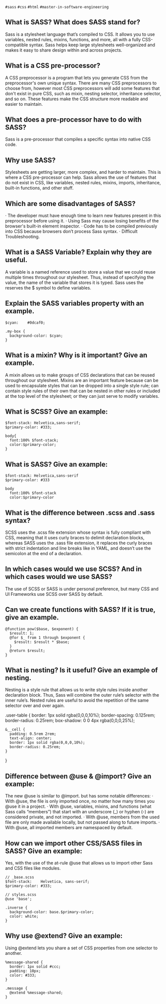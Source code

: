 `#sass` `#css` `#html` `#master-in-software-engineering`

## What is SASS? What does SASS stand for?

Sass is a stylesheet language that’s compiled to CSS. It allows you to use variables, nested rules, mixins, functions, and more, all with a fully CSS-compatible syntax. Sass helps keep large stylesheets well-organized and makes it easy to share design within and across projects.

## What is a CSS pre-processor?

A CSS preprocessor is a program that lets you generate CSS from the preprocessor's own unique syntax. There are many CSS preprocessors to choose from, however most CSS preprocessors will add some features that don't exist in pure CSS, such as mixin, nesting selector, inheritance selector, and so on. These features make the CSS structure more readable and easier to maintain.

## What does a pre-processor have to do with SASS?

Sass is a pre-processor that compiles a specific syntax into native CSS code.

## Why use SASS?

Stylesheets are getting larger, more complex, and harder to maintain. This is where a CSS pre-processor can help.
Sass allows the use of features that do not exist in CSS, like variables, nested rules, mixins, imports, inheritance, built-in functions, and other stuff. 

## Which are some disadvantages of SASS?

· The developer must have enough time to learn new features present in this preprocessor before using it.
· Using Sass may cause losing benefits of the browser's built-in element inspector.
· Code has to be compiled previously into CSS because browsers don’t process Sass syntax.
· Difficult Troubleshooting.

## What is a SASS Variable? Explain why they are useful.

A variable is a named reference used to store a value that we could reuse multiple times throughout our stylesheet. Thus, instead of specifying the value, the name of the variable that stores it is typed. Sass uses the reserves the $ symbol to define variables.
 
## Explain the SASS variables property with an example.
```
$cyan:    #0dcaf0;

.my-box {
  background-color: $cyan;
}
```

## What is a mixin? Why is it important? Give an example.

A mixin allows us to make groups of CSS declarations that can be reused throughout our stylesheet. Mixins are an important feature because can be used to encapsulate styles that can be dropped into a single style rule; can contain style rules of their own that can be nested in other rules or included at the top level of the stylesheet; or they can just serve to modify variables.

## What is SCSS? Give an example:

    $font-stack: Helvetica,sans-serif;
    $primary-color: #333;

    body{
      font:100% $font-stack;
      color:$primary-color;
    }

## What is SASS? Give an example:

    $font-stack: Helvetica,sans-serif
    $primary-color: #333

    body
      font:100% $font-stack
      color:$primary-color

## What is the difference between .scss and .sass syntax?

SCSS uses the .scss file extension whose syntax is fully compliant with CSS, meaning that it uses curly braces to delimit declaration blocks, whereas SASS uses the .sass file extension, it replaces the curly braces with strict indentation and line breaks like in YAML, and doesn’t use the semicolon at the end of a declaration.

## In which cases would we use SCSS? And in which cases would we use SASS?

The use of SCSS or SASS is under personal preference, but many CSS and UI Frameworks use SCSS over SASS by default.

## Can we create functions with SASS? If it is true, give an example.

    @function pow($base, $exponent) {
      $result: 1;
      @for $_ from 1 through $exponent {
        $result: $result * $base;
      }
      @return $result;
    }

## What is nesting? Is it useful? Give an example of nesting.

Nesting is a style rule that allows us to write style rules inside another declaration block. Thus, Sass will combine the outer rule’s selector with the inner rule’s. Nested rules are useful to avoid the repetition of the same selector over and over again.

  .user-table {
    border: 1px solid rgba(0,0,0,10%);
    border-spacing: 0.125rem;
    border-radius: 0.25rem;
    box-shadow: 0 0 4px rgba(0,0,0,25%);

    &__cell {
      padding: 0.5rem 2rem;
      text-align: center;
      border: 1px solid rgba(0,0,0,10%);
      border-radius: 0.25rem;
    }
  }
 
## Difference between @use & @import? Give an example:

The new @use is similar to @import. but has some notable differences:
· With @use, the file is only imported once, no matter how many times you @use it in a project.
· With @use, variables, mixins, and functions (what Sass calls “members”) that start with an underscore (_) or hyphen (-) are considered private, and not imported.
· With @use, members from the used file are only made available locally, but not passed along to future imports.
· With @use, all imported members are namespaced by default.

## How can we import other CSS/SASS files in SASS? Give an example:

Yes, with the use of the at-rule @use that allows us to import other Sass and CSS files like modules.

    // _base.scss
    $font-stack:    Helvetica, sans-serif;
    $primary-color: #333;

    // styles.scss
    @use 'base';

    .inverse {
      background-color: base.$primary-color;
      color: white;
    }
 
## Why use @extend? Give an example:

Using @extend lets you share a set of CSS properties from one selector to another. 

    %message-shared {
      border: 1px solid #ccc;
      padding: 10px;
      color: #333;
    }

    .message {
      @extend %message-shared;
    }

